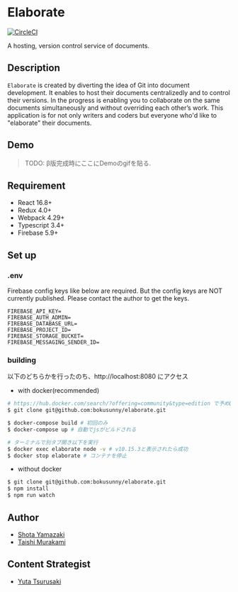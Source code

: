 <!-- statusの読み取り専用tokenなのでベタ書きで大丈夫-->
# Elaborate
[![CircleCI](https://circleci.com/gh/bokusunny/Elaborate/tree/master.svg?style=svg&circle-token=8d7544d8acf5f6087de4c29987d454e2a9957357)](https://circleci.com/gh/bokusunny/Elaborate/tree/master)

A hosting, version control service of documents.

## Description
`Elaborate` is created by diverting the idea of Git into document development. It enables to host their documents centralizedly and to control their versions. In the progress is enabling you to collaborate on the same documents simultaneously and without overriding each other’s work. This application is for not only writers and coders but everyone who'd like to "elaborate" their documents.
## Demo
> TODO: β版完成時にここにDemoのgifを貼る.

## Requirement
- React 16.8+
- Redux 4.0+
- Webpack 4.29+
- Typescript 3.4+
- Firebase 5.9+

## Set up

### .env
Firebase config keys like below are required. But the config keys are NOT currently published. Please contact the author to get the keys.

```
FIREBASE_API_KEY=
FIREBASE_AUTH_ADMIN=
FIREBASE_DATABASE_URL=
FIREBASE_PROJECT_ID=
FIREBASE_STORAGE_BUCKET=
FIREBASE_MESSAGING_SENDER_ID=
```

### building
以下のどちらかを行ったのち、http://localhost:8080 にアクセス
- with docker(recommended)
```sh
# https://hub.docker.com/search/?offering=community&type=edition で予めDockerのインストールをしておく
$ git clone git@github.com:bokusunny/elaborate.git

$ docker-compose build # 初回のみ
$ docker-compose up # 自動でjsがビルドされる

# ターミナルで別タブ開き以下を実行
$ docker exec elaborate node -v # v10.15.3と表示されたら成功
$ docker stop elaborate # コンテナを停止
```

- without docker
```sh
$ git clone git@github.com:bokusunny/elaborate.git
$ npm install
$ npm run watch
```

## Author
- [Shota Yamazaki](https://github.com/sy-tencho)
- [Taishi Murakami](https://github.com/bokusunny)

## Content Strategist
- [Yuta Tsurusaki](https://github.com/yuta-tsurusaki)
